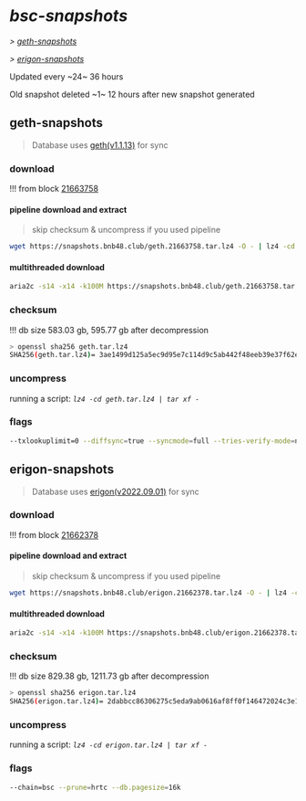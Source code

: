 # *bsc-snapshots*


*\> [geth-snapshots](#geth-snapshots)*

*\> [erigon-snapshots](#erigon-snapshots)*

Updated every ~24~ 36 hours

Old snapshot deleted ~1~ 12 hours after new snapshot generated

## geth-snapshots


> Database uses [geth(v1.1.13)](https://github.com/bnb-chain/bsc/releases/tag/v1.1.13) for sync


### download

<!-- begin_geth -->

!!! from block [21663758](https://bscscan.com/block/21663758)

#### pipeline download and extract
> skip checksum & uncompress if you used pipeline
```bash
wget https://snapshots.bnb48.club/geth.21663758.tar.lz4 -O - | lz4 -cd | tar xf -
```

#### multithreaded download

```bash
aria2c -s14 -x14 -k100M https://snapshots.bnb48.club/geth.21663758.tar.lz4 -o geth.tar.lz4
```


### checksum

!!! db size 583.03 gb, 595.77 gb after decompression
```bash
> openssl sha256 geth.tar.lz4
SHA256(geth.tar.lz4)= 3ae1499d125a5ec9d95e7c114d9c5ab442f48eeb39e37f62e631df0b9a45fa69
```

<!-- end_geth -->

### uncompress


running a script: _`lz4 -cd geth.tar.lz4 | tar xf -`_


### flags


```bash
--txlookuplimit=0 --diffsync=true --syncmode=full --tries-verify-mode=none --pruneancient=true --diffblock=5000
```


## erigon-snapshots


> Database uses [erigon(v2022.09.01)](https://github.com/ledgerwatch/erigon/releases/tag/v2022.09.01) for sync


### download

<!-- begin_erigon -->

!!! from block [21662378](https://bscscan.com/block/21662378)

#### pipeline download and extract
> skip checksum & uncompress if you used pipeline
```bash
wget https://snapshots.bnb48.club/erigon.21662378.tar.lz4 -O - | lz4 -cd | tar xf -
```

#### multithreaded download

```bash
aria2c -s14 -x14 -k100M https://snapshots.bnb48.club/erigon.21662378.tar.lz4 -o erigon.tar.lz4
```


### checksum

!!! db size 829.38 gb, 1211.73 gb after decompression
```bash
> openssl sha256 erigon.tar.lz4
SHA256(erigon.tar.lz4)= 2dabbcc86306275c5eda9ab0616af8ff0f146472024c3e14339a7464b5dce9ee
```

<!-- end_erigon -->

### uncompress


running a script: _`lz4 -cd erigon.tar.lz4 | tar xf -`_


### flags


```bash
--chain=bsc --prune=hrtc --db.pagesize=16k
```
